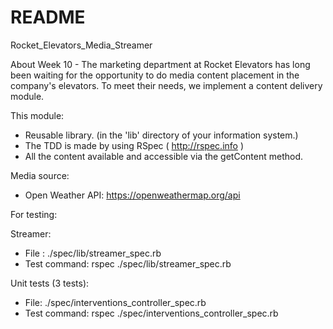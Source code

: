 # README

 Rocket_Elevators_Media_Streamer

About Week 10 - The marketing department at Rocket Elevators has long been waiting for the opportunity to do media content placement in the company's elevators. To meet their needs, we implement a content delivery module.

This module:

- Reusable library. (in the 'lib' directory of your information system.)
- The TDD is made by using RSpec ( http://rspec.info )
- All the content available and accessible via the getContent method.

Media source:

- Open Weather API: https://openweathermap.org/api

For testing:

Streamer:

- File : ./spec/lib/streamer_spec.rb
- Test command: rspec ./spec/lib/streamer_spec.rb

Unit tests (3 tests):

- File: ./spec/interventions_controller_spec.rb
- Test command: rspec ./spec/interventions_controller_spec.rb
